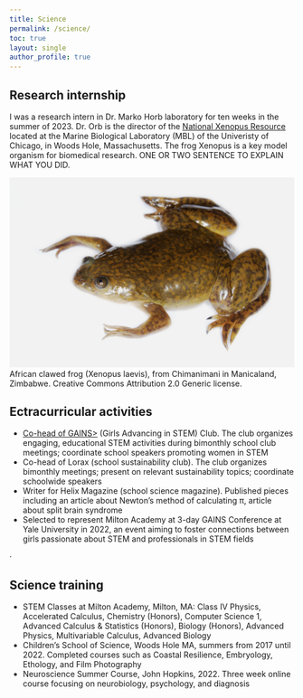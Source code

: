 ```yaml
---
title: Science
permalink: /science/
toc: true
layout: single
author_profile: true
---
```


## Research internship

I was a research intern in Dr. Marko Horb laboratory for ten weeks in the summer of 2023. Dr. Orb is the director of the [National Xenopus Resource] located at the Marine Biological Laboratory (MBL) of the Univeristy of Chicago, in Woods Hole, Massachusetts. The frog Xenopus is a key model organism for biomedical research.  ONE OR TWO SENTENCE TO EXPLAIN WHAT YOU DID.

![Alt Text](/img/xenopus.jpeg)
African clawed frog (Xenopus laevis), from Chimanimani in Manicaland, Zimbabwe. Creative Commons Attribution 2.0 Generic license.

## Ectracurricular activities 
- <span style="text-decoration:underline;">Co-head of GAINS></span> (Girls Advancing in STEM) Club. The club organizes engaging, educational STEM activities during bimonthly school club meetings; coordinate school speakers promoting women in STEM
- Co-head of Lorax (school sustainability club). The club organizes bimonthly meetings; present on relevant sustainability topics; coordinate schoolwide speakers
- Writer for Helix Magazine (school science magazine). Published pieces including an article about Newton’s method of calculating π, article about split brain syndrome
- Selected to represent Milton Academy at 3-day GAINS Conference at Yale University in 2022, an event aiming to foster connections between girls passionate about STEM and professionals in STEM fields

·	
## Science training
- STEM Classes at Milton Academy, Milton, MA: Class IV Physics, Accelerated Calculus, Chemistry (Honors), Computer Science 1, Advanced Calculus & Statistics (Honors), Biology (Honors), Advanced Physics, Multivariable Calculus, Advanced Biology 
- Children’s School of Science, Woods Hole MA, summers from 2017 until 2022. Completed courses such as Coastal Resilience, Embryology, Ethology, and Film Photography
-  Neuroscience Summer Course, John Hopkins, 2022. Three week online course focusing on neurobiology, psychology, and diagnosis


<!-- Links -->

[National Xenopus Resource]: https://www.mbl.edu/research/resources-research-facilities/national-xenopus-resource